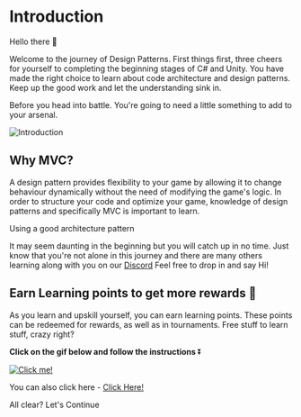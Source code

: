# Introduction

Hello there 👋 

Welcome to the journey of Design Patterns. First things first, three cheers for yourself to completing the beginning stages of C# and Unity. You have made the right choice to learn about code architecture and design patterns. Keep up the good work and let the understanding sink in.

Before you head into battle. You're going to need a little something to add to your arsenal.

![Introduction](https://media.giphy.com/media/11JeH5lk2G494A/giphy.gif)

## **Why MVC?**

A design pattern provides flexibility to your game by allowing it to change behaviour dynamically without the need of modifying the game's logic. In order to structure your code and optimize your game, knowledge of design patterns and specifically MVC is important to learn.

Using a good architecture pattern

It may seem daunting in the beginning but you will catch up in no time. Just know that you're not alone in this journey and there are many others learning along with you on our [Discord](https://discord.com/invite/R4hfXhsWjN) Feel free to drop in and say Hi!


## Earn Learning points to get more rewards 🎁

As you learn and upskill yourself, you can earn learning points. These points can be redeemed for rewards, as well as in tournaments. Free stuff to learn stuff, crazy right?

**Click on the gif below and follow the instructions** ⏬

[![Click me!](https://media.giphy.com/media/zz1v8vjwQwTja/giphy.gif)](https://academy.outscal.com/welcome/build-in-public/assignments)

You can also click here - [Click Here!](https://academy.outscal.com/welcome/build-in-public/assignments)


All clear? Let's Continue
